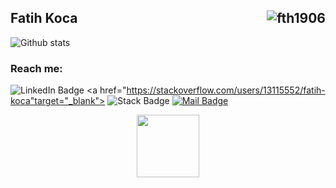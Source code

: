## Fatih Koca <img align="right" src= "https://visitor-badge.laobi.icu/badge?page_id=fth1906.fth1906" alt="fth1906" /> 

![Github stats](https://github-readme-stats.vercel.app/api?username=fth1906&theme=dark&show_icons=true&count_private=true)

### Reach me:

  <a href="https://www.linkedin.com/in/fatih-koca-64162915a/" target="_blank" rel="noopener noreferrer"></a>
    <img src="https://i.hizliresim.com/cgzhbqe.png" alt="LinkedIn Badge"/>
  </a>
  <a href="https://stackoverflow.com/users/13115552/fatih-koca"target="_blank">
    <img src="https://i.hizliresim.com/8ghu4j1.png" alt="Stack Badge"/>
  </a>
  <a href="mailto:fatihkoca.19@gmail.com">
    <img src="https://i.hizliresim.com/pqh1ofc.png" alt="Mail Badge"/>
  </a>

 
  

<div id="header" align="center">
  <img src="https://thumbs.gfycat.com/TenseCompetentAsiaticlesserfreshwaterclam-max-1mb.gif" width="100"/>
</div>

